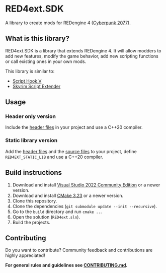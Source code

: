 # RED4ext.SDK

A library to create mods for REDengine 4 ([Cyberpunk 2077](https://www.cyberpunk.net)).

## What is this library?

RED4ext.SDK is a library that extends REDengine 4. It will allow modders to add new features, modify the game behavior, add new
scripting functions or call existing ones in your own mods.

This library is similar to:

* [Script Hook V](http://dev-c.com/GTAV/scripthookv)
* [Skyrim Script Extender](https://skse.silverlock.org/)

## Usage

### Header only version

Include the [header files](/include) in your project and use a C++20 compiler.

### Static library version

Add the [header files](/include) and the [source files](/src) to your project, define `RED4EXT_STATIC_LIB` and use a C++20 compiler.

## Build instructions

1. Download and install [Visual Studio 2022 Community Edition](https://www.visualstudio.com/) or a newer version.
2. Download and install [CMake 3.23](https://cmake.org/) or a newer version.
3. Clone this repository.
4. Clone the dependencies (`git submodule update --init --recursive`).
5. Go to the `build` directory and run `cmake ..`.
6. Open the solution (`RED4ext.sln`).
7. Build the projects.

## Contributing

Do you want to contribute? Community feedback and contributions are highly appreciated!

**For general rules and guidelines see [CONTRIBUTING.md](/CONTRIBUTING.md).**
